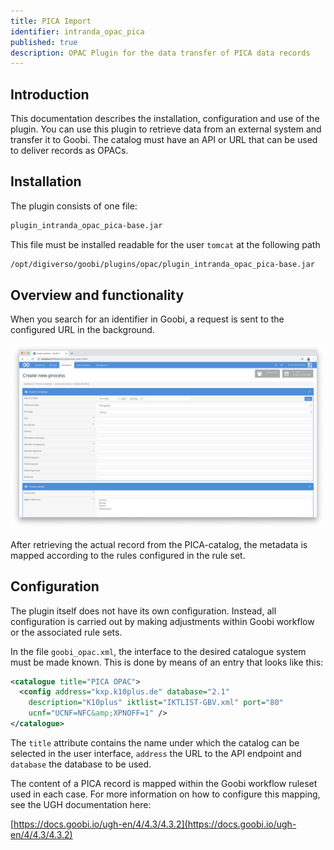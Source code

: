 ```yaml
---
title: PICA Import
identifier: intranda_opac_pica
published: true
description: OPAC Plugin for the data transfer of PICA data records
---
```

## Introduction
This documentation describes the installation, configuration and use of the plugin. You can use this plugin to retrieve data from an external system and transfer it to Goobi. The catalog must have an API or URL that can be used to deliver records as OPACs.


## Installation
The plugin consists of one file:

```bash
plugin_intranda_opac_pica-base.jar
```

This file must be installed readable for the user `tomcat` at the following path

```bash
/opt/digiverso/goobi/plugins/opac/plugin_intranda_opac_pica-base.jar
```


## Overview and functionality
When you search for an identifier in Goobi, a request is sent to the configured URL in the background.

![Goobi workflow interface for querying the catalogue](screen1_en.png)

After retrieving the actual record from the PICA-catalog, the metadata is mapped according to the rules configured in the rule set.


## Configuration
The plugin itself does not have its own configuration. Instead, all configuration is carried out by making adjustments within Goobi workflow or the associated rule sets.

In the file `goobi_opac.xml`, the interface to the desired catalogue system must be made known. This is done by means of an entry that looks like this:

```xml
<catalogue title="PICA OPAC">
  <config address="kxp.k10plus.de" database="2.1"
    description="K10plus" iktlist="IKTLIST-GBV.xml" port="80"
    ucnf="UCNF=NFC&amp;XPNOFF=1" />
</catalogue>
```

The `title` attribute contains the name under which the catalog can be selected in the user interface, `address` the URL to the API endpoint and `database` the database to be used.

The content of a PICA record is mapped within the Goobi workflow ruleset used in each case. For more information on how to configure this mapping, see the UGH documentation here:

[https://docs.goobi.io/ugh-en/4/4.3/4.3.2](https://docs.goobi.io/ugh-en/4/4.3/4.3.2)